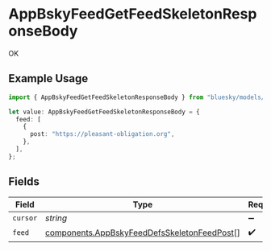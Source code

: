 # AppBskyFeedGetFeedSkeletonResponseBody

OK

## Example Usage

```typescript
import { AppBskyFeedGetFeedSkeletonResponseBody } from "bluesky/models/operations";

let value: AppBskyFeedGetFeedSkeletonResponseBody = {
  feed: [
    {
      post: "https://pleasant-obligation.org",
    },
  ],
};
```

## Fields

| Field                                                                                                      | Type                                                                                                       | Required                                                                                                   | Description                                                                                                |
| ---------------------------------------------------------------------------------------------------------- | ---------------------------------------------------------------------------------------------------------- | ---------------------------------------------------------------------------------------------------------- | ---------------------------------------------------------------------------------------------------------- |
| `cursor`                                                                                                   | *string*                                                                                                   | :heavy_minus_sign:                                                                                         | N/A                                                                                                        |
| `feed`                                                                                                     | [components.AppBskyFeedDefsSkeletonFeedPost](../../models/components/appbskyfeeddefsskeletonfeedpost.md)[] | :heavy_check_mark:                                                                                         | N/A                                                                                                        |